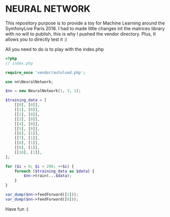 # NEURAL NETWORK


This repository purpose is to provide a toy for Machine Learning around the SymfonyLive Paris 2018.
I had to made little changes int the matrices library with no will to publish, this is why I pushed the vendor directory.
Plus, It allows you to directly test it :)

All you need to do is to play with the index.php

```php
<?php
// index.php

require_once 'vendor/autoload.php';

use nn\NeuralNetwork;

$nn = new NeuralNetwork(1, 3, 1);

$training_data = [
    [[0], [0]],
    [[1], [0]],
    [[2], [0]],
    [[3], [0]],
    [[4], [0]],
    [[5], [0]],
    [[6], [1]],
    [[7], [1]],
    [[8], [1]],
    [[9], [1]],
    [[10], [1]],
];

for ($i = 0; $i < 200; ++$i) {
    foreach ($training_data as $data) {
        $nn->train(...$data);
    }
}

var_dump($nn->feedForward([2]));
var_dump($nn->feedForward([8]));
```

Have fun :)
